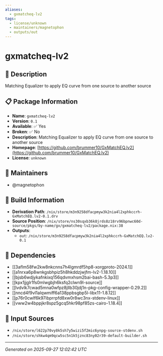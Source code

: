 ```yaml
---
aliases:
  - gxmatcheq-lv2
tags:
  - license/unknown
  - maintainers/magnetophon
  - outputs/out
---
```


# gxmatcheq-lv2

## 📝 Description

Matching Equalizer to apply EQ curve from one source to another source

## 📋 Package Information

- **Name**: `gxmatcheq-lv2`
- **Version**: `0.1`
- **Available**: ✅ Yes
- **Broken**: ✅ No
- **Description**: Matching Equalizer to apply EQ curve from one source to another source
- **Homepage**: [https://github.com/brummer10/GxMatchEQ.lv2](https://github.com/brummer10/GxMatchEQ.lv2)
- **License**: `unknown`
## 👥 Maintainers

- @magnetophon


## 🔧 Build Information

- **Derivation Path**: `/nix/store/m3n9258dfacpmyw3k2nia4l2xphkccrh-GxMatchEQ.lv2-0.1.drv`
- **Source Position**: `/nix/store/ns30sqxb36k8jrds8z18rv96bpnwc60d-source/pkgs/by-name/gx/gxmatcheq-lv2/package.nix:38`
- **Outputs**:
  - `out`:  `/nix/store/m3n9258dfacpmyw3k2nia4l2xphkccrh-GxMatchEQ.lv2-0.1`

## 🔗 Dependencies

- [[3aflm58fw2kw8nkcnns7h4lgmrdf5hp8-xorgproto-2024.1]]
- [[a1nrxa6p8wnkgsbhpiz5h8hkddzjwjfm-lv2-1.18.10]]
- [[bjsb6wdjykafnkixq156qdvmxhsm2bai-bash-5.3p3]]
- [[kpx1jjglr1fs0mlwgbjh6ksfq2clwn9l-source]]
- [[lvdvlk7cwad5mna0wfpz8jllb30jdj1n-pkg-config-wrapper-0.29.2]]
- [[nncd4f9vl1alqwmiff6a138ppbsgbp5l-libx11-1.8.12]]
- [[p76r0cwlf6k97ibprrpfd8xw0r8wc3nx-stdenv-linux]]
- [[vww2w4bppjkr8spz5gcq5hkr98pf85zs-cairo-1.18.4]]

## 📁 Input Sources

- `/nix/store/l622p70vy8k5sh7y5wizi5f2mic6ynpg-source-stdenv.sh`
- `/nix/store/shkw4qm9qcw5sc5n1k5jznc83ny02r39-default-builder.sh`

---
*Generated on 2025-09-27 12:02:42 UTC*

